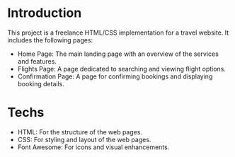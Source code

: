 # Introduction
This project is a freelance HTML/CSS implementation for a travel website. It includes the following pages:
- Home Page: The main landing page with an overview of the services and features.
- Flights Page: A page dedicated to searching and viewing flight options.
- Confirmation Page: A page for confirming bookings and displaying booking details.

# Techs
- HTML: For the structure of the web pages.
- CSS: For styling and layout of the web pages.
- Font Awesome: For icons and visual enhancements.
